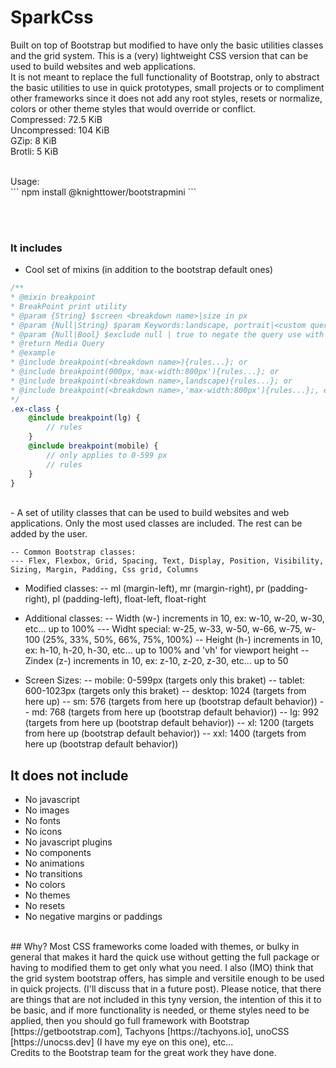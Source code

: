 # SparkCss

Built on top of Bootstrap but modified to have only the basic utilities classes and the grid system. This is a (very) lightweight CSS version that can be used to build websites and web applications.
<br>
It is not meant to replace the full functionality of Bootstrap, only to abstract the basic utilities to use in quick prototypes, small projects or to compliment other frameworks since it does not add any root styles, resets or normalize, colors or other theme styles that would override or conflict.
<br>
Compressed: 72.5 KiB  
Uncompressed: 104 KiB  
GZip: 8 KiB  
Brotli: 5 KiB
<br>

<br>
Usage:  <br>
```
npm install @knighttower/bootstrapmini
```

<br><br>

### It includes

-   Cool set of mixins (in addition to the bootstrap default ones)

```scss
/**
* @mixin breakpoint
* BreakPoint print utility
* @param {String} $screen <breakdown name>|size in px
* @param {Null|String} $param Keywords:landscape, portrait|<custom query>ex:max-width:800px
* @param {Null|Bool} $exclude null | true to negate the query use with caution.
* @return Media Query
* @example
* @include breakpoint(<breakdown name>){rules...}; or
* @include breakpoint(000px,'max-width:800px'){rules...}; or
* @include breakpoint(<breakdown name>,landscape){rules...}; or
* @include breakpoint(<breakdown name>,'max-width:800px'){rules...};, etc...
*/
.ex-class {
    @include breakpoint(lg) {
        // rules
    }
    @include breakpoint(mobile) {
        // only applies to 0-599 px
        // rules
    }
}
```

<br>
-   A set of utility classes that can be used to build websites and web applications. Only the most used classes are included. The rest can be added by the user.

    -- Common Bootstrap classes:
    --- Flex, Flexbox, Grid, Spacing, Text, Display, Position, Visibility, Sizing, Margin, Padding, Css grid, Columns

-   Modified classes:
    -- ml (margin-left), mr (margin-right), pr (padding-right), pl (padding-left), float-left, float-right

-   Additional classes:
    -- Width (w-) increments in 10, ex: w-10, w-20, w-30, etc... up to 100%
    --- Widht special: w-25, w-33, w-50, w-66, w-75, w-100 (25%, 33%, 50%, 66%, 75%, 100%)
    -- Height (h-) increments in 10, ex: h-10, h-20, h-30, etc... up to 100% and 'vh' for viewport height
    -- Zindex (z-) increments in 10, ex: z-10, z-20, z-30, etc... up to 50

-   Screen Sizes:
    -- mobile: 0-599px (targets only this braket)
    -- tablet: 600-1023px (targets only this braket)
    -- desktop: 1024 (targets from here up)
    -- sm: 576 (targets from here up (bootstrap default behavior))
    -- md: 768 (targets from here up (bootstrap default behavior))
    -- lg: 992 (targets from here up (bootstrap default behavior))
    -- xl: 1200 (targets from here up (bootstrap default behavior))
    -- xxl: 1400 (targets from here up (bootstrap default behavior))
    <br>

## It does not include

-   No javascript
-   No images
-   No fonts
-   No icons
-   No javascript plugins
-   No components
-   No animations
-   No transitions
-   No colors
-   No themes
-   No resets
-   No negative margins or paddings

<br>
## Why?  
Most CSS frameworks come loaded with themes, or bulky in general that makes it hard the quick use without getting the full package or having to modified them to get only what you need. I also (IMO) think that the grid system bootstrap offers, has simple and versitile enough to be used in quick projects. (I'll discuss that in a future post).      
Please notice, that there are things that are not included in this tyny version, the intention of this it to be basic, and if more functionality is needed, or theme styles need to be applied, then you should go full framework with Bootstrap [https://getbootstrap.com], Tachyons [https://tachyons.io], unoCSS [https://unocss.dev] (I have my eye on this one), etc...

<br>
Credits to the Bootstrap team for the great work they have done.
